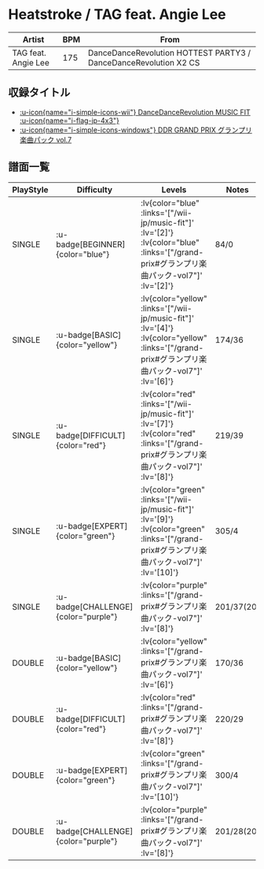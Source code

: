 # Heatstroke / TAG feat. Angie Lee

|Artist|BPM|From|
|------|---|----|
|TAG feat. Angie Lee|175|DanceDanceRevolution HOTTEST PARTY3 / DanceDanceRevolution X2 CS|

## 収録タイトル

- [ :u-icon{name="i-simple-icons-wii"} DanceDanceRevolution MUSIC FIT :u-icon{name="i-flag-jp-4x3"} ](/wii-jp/music-fit)
- [ :u-icon{name="i-simple-icons-windows"} DDR GRAND PRIX グランプリ楽曲パック vol.7](/grand-prix#グランプリ楽曲パック-vol7)

## 譜面一覧

|PlayStyle|Difficulty|Levels|Notes|Movie|
|---------|----------|------|-----|-----|
|SINGLE| :u-badge[BEGINNER]{color="blue"} | :lv{color="blue" :links='["/wii-jp/music-fit"]' :lv='[2]'}  :lv{color="blue" :links='["/grand-prix#グランプリ楽曲パック-vol7"]' :lv='[2]'} |84/0||
|SINGLE| :u-badge[BASIC]{color="yellow"} | :lv{color="yellow" :links='["/wii-jp/music-fit"]' :lv='[4]'}  :lv{color="yellow" :links='["/grand-prix#グランプリ楽曲パック-vol7"]' :lv='[6]'} |174/36||
|SINGLE| :u-badge[DIFFICULT]{color="red"} | :lv{color="red" :links='["/wii-jp/music-fit"]' :lv='[7]'}  :lv{color="red" :links='["/grand-prix#グランプリ楽曲パック-vol7"]' :lv='[8]'} |219/39||
|SINGLE| :u-badge[EXPERT]{color="green"} | :lv{color="green" :links='["/wii-jp/music-fit"]' :lv='[9]'}  :lv{color="green" :links='["/grand-prix#グランプリ楽曲パック-vol7"]' :lv='[10]'} |305/4||
|SINGLE| :u-badge[CHALLENGE]{color="purple"} | :lv{color="purple" :links='["/grand-prix#グランプリ楽曲パック-vol7"]' :lv='[8]'} |201/37(20)||
|DOUBLE| :u-badge[BASIC]{color="yellow"} | :lv{color="yellow" :links='["/grand-prix#グランプリ楽曲パック-vol7"]' :lv='[6]'} |170/36||
|DOUBLE| :u-badge[DIFFICULT]{color="red"} | :lv{color="red" :links='["/grand-prix#グランプリ楽曲パック-vol7"]' :lv='[8]'} |220/29||
|DOUBLE| :u-badge[EXPERT]{color="green"} | :lv{color="green" :links='["/grand-prix#グランプリ楽曲パック-vol7"]' :lv='[10]'} |300/4||
|DOUBLE| :u-badge[CHALLENGE]{color="purple"} | :lv{color="purple" :links='["/grand-prix#グランプリ楽曲パック-vol7"]' :lv='[8]'} |201/28(20)||
